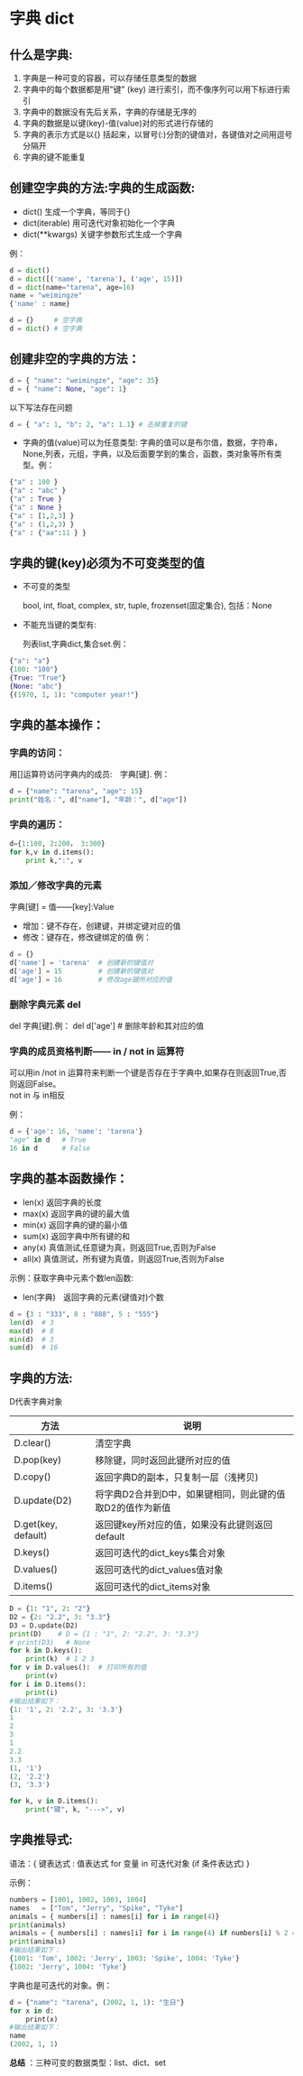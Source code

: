 # 字典 dict

## 什么是字典:

1. 字典是一种可变的容器，可以存储任意类型的数据
2. 字典中的每个数据都是用"键" (key) 进行索引，而不像序列可以用下标进行索引
3. 字典中的数据没有先后关系，字典的存储是无序的
4. 字典的数据是以键(key)-值(value)对的形式进行存储的
5. 字典的表示方式是以{} 括起来，以冒号(:)分割的键值对，各键值对之间用逗号分隔开
6. 字典的键不能重复

## 创建空字典的方法:字典的生成函数:

- dict()   生成一个字典，等同于{}
- dict(iterable)  用可迭代对象初始化一个字典
- dict(**kwargs)  关键字参数形式生成一个字典

例：

```python
d = dict()
d = dict([('name', 'tarena'), ('age', 15)])
d = dict(name="tarena", age=16)
name = "weimingze"
{'name' : name}
```
```python
d = {}     # 空字典
d = dict() # 空字典
```
## 创建非空的字典的方法：

```python
d = { "name": "weimingze", "age": 35}
d = { "name": None, "age": 1}
```

以下写法存在问题

```python
d = { "a": 1, "b": 2, "a": 1.1} # 去掉重复的键
```

- 字典的值(value)可以为任意类型:  字典的值可以是布尔值，数据，字符串，None,列表，元组，字典，以及后面要学到的集合，函数，类对象等所有类型。例：

```python
{"a" : 100 }
{"a" : "abc" }
{"a" : True }
{"a" : None }
{"a" : [1,2,3] }
{"a" : (1,2,3) }
{"a" : {"aa":11 } }
```

## 字典的键(key)必须为不可变类型的值

- 不可变的类型

  bool, int, float, complex, str, tuple, frozenset(固定集合),  包括：None

- 不能充当键的类型有:

  列表list,字典dict,集合set.例：

```python
{"a": "a"}
{100: "100"}
{True: "True"}
{None: "abc"}
{(1970, 1, 1): "computer year!"}
```

## 字典的基本操作：

### 字典的访问：

用[]运算符访问字典内的成员:　字典[键].
例：

```python
d = {"name": "tarena", "age": 15}
print("姓名：", d["name"], "年龄：", d["age"])
```

### 字典的遍历：

```python
d={1:100, 2:200， 3:300}
for k,v in d.items():
	print k,":", v
```

### 添加／修改字典的元素

字典[键] = 值——[key]:Value
- 增加：键不存在，创建键，并绑定键对应的值
- 修改：键存在，修改键绑定的值
  例：

```python
d = {}
d['name'] = 'tarena'  # 创建新的键值对
d['age'] = 15         # 创建新的键值对
d['age'] = 16         # 修改age键所对应的值
```

### 删除字典元素 del

del 字典[键].例：
del d['age']  # 删除年龄和其对应的值

### 字典的成员资格判断—— in / not in 运算符

可以用in /not in 运算符来判断一个键是否存在于字典中,如果存在则返回True,否则返回False。   
not in 与 in相反

例：

```python
d = {'age': 16, 'name': 'tarena'}
"age" in d   # True
16 in d      # False
```

## 字典的基本函数操作：

- len(x) 返回字典的长度
- max(x) 返回字典的键的最大值
- min(x) 返回字典的键的最小值
- sum(x) 返回字典中所有键的和
- any(x) 真值测试,任意键为真，则返回True,否则为False
- all(x) 真值测试，所有键为真值，则返回True,否则为False

示例：获取字典中元素个数len函数:
- len(字典)　返回字典的元素(键值对)个数

```python
d = {3 : "333", 8 : "888", 5 : "555"}
len(d)  # 3
max(d)  # 8
min(d)  # 3
sum(d)  # 16
```

## 字典的方法:

D代表字典对象

| 方法                  | 说明                              |
| ------------------- | ------------------------------- |
| D.clear()           | 清空字典                            |
| D.pop(key)          | 移除键，同时返回此键所对应的值                 |
| D.copy()            | 返回字典D的副本，只复制一层（浅拷贝)             |
| D.update(D2)        | 将字典D2合并到D中，如果键相同，则此键的值取D2的值作为新值 |
| D.get(key, default) | 返回键key所对应的值，如果没有此键则返回default    |
| D.keys()            | 返回可迭代的dict_keys集合对象             |
| D.values()          | 返回可迭代的dict_values值对象            |
| D.items()           | 返回可迭代的dict_items对象              |

```python
D = {1: "1", 2: "2"}
D2 = {2: "2.2", 3: "3.3"}
D3 = D.update(D2)
print(D)    # D = {1 : "1", 2: "2.2", 3: "3.3"}
# print(D3)   # None
for k in D.keys():
    print(k)  # 1 2 3
for v in D.values():  # 打印所有的值
    print(v)
for i in D.items():
    print(i)
#输出结果如下：
{1: '1', 2: '2.2', 3: '3.3'}
1
2
3
1
2.2
3.3
(1, '1')
(2, '2.2')
(3, '3.3')
```

```python
for k, v in D.items():
    print("键", k, "--->", v)
```

## 字典推导式:

语法：{ 键表达式 : 值表达式 for 变量 in 可迭代对象  (if 条件表达式) }

示例：

```python
numbers = [1001, 1002, 1003, 1004]
names   = ["Tom", "Jerry", "Spike", "Tyke"]
animals = { numbers[i] : names[i] for i in range(4)}
print(animals)
animals = { numbers[i] : names[i] for i in range(4) if numbers[i] % 2 == 0}
print(animals)
#输出结果如下：
{1001: 'Tom', 1002: 'Jerry', 1003: 'Spike', 1004: 'Tyke'}
{1002: 'Jerry', 1004: 'Tyke'}
```

字典也是可迭代的对象。例：

```python
d = {"name": "tarena", (2002, 1, 1): "生日"}
for x in d:
    print(x)
#输出结果如下：
name
(2002, 1, 1)
```
 **总结** ：三种可变的数据类型：list、dict、set